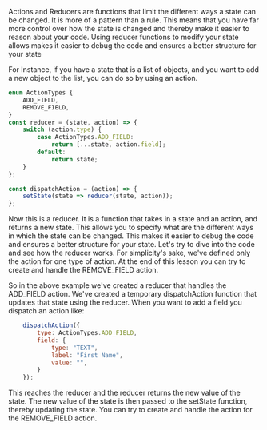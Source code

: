 Actions and Reducers are functions that limit the different ways a state can be changed. It is more of a pattern than a rule. This means that you have far more control over how the state is changed and thereby make it easier to reason about your code. Using reducer functions to modify your state allows makes it easier to debug the code and ensures a better structure for your state

For Instance, if you have a state that is a list of objects, and you want to add a new object to the list, you can do so by using an action.

```js
enum ActionTypes {
    ADD_FIELD,
    REMOVE_FIELD,   
}
const reducer = (state, action) => {
    switch (action.type) {
        case ActionTypes.ADD_FIELD:
            return [...state, action.field];
        default:
            return state;
    }
};

const dispatchAction = (action) => {
    setState(state => reducer(state, action));
};
```

Now this is a reducer. It is a function that takes in a state and an action, and returns a new state. This allows you to specify what are the different ways in which the state can be changed. This makes it easier to debug the code and ensures a better structure for your state. Let's try to dive into the code and see how the reducer works. For simplicity's sake, we've defined only the action for one type of action. At the end of this lesson you can try to create and handle the REMOVE_FIELD action.

So in the above example we've created a reducer that handles the ADD_FIELD action. We've created a temporary dispatchAction function that updates that state using the reducer. When you want to add a field you dispatch an action like:

```js
    dispatchAction({
        type: ActionTypes.ADD_FIELD,
        field: {
            type: "TEXT",
            label: "First Name",
            value: "",
        }
    });
```

This reaches the reducer and the reducer returns the new value of the state. The new value of the state is then passed to the setState function, thereby updating the state. You can try to create and handle the action for the REMOVE_FIELD action.
